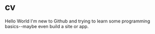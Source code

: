 # cv

Hello World
I'm new to Github and trying to learn some programming basics--maybe even build a site or app. 
